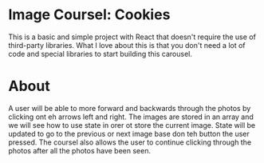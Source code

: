 # Image Coursel: Cookies
This is a basic and simple project with React that doesn't require the use of third-party libraries. What I love about this is that you don't need a lot of code and special libraries to start building this carousel. 

# About
A user will be able to more forward and backwards through the photos by clicking ont eh arrows left and right. The images are stored in an array and we will see how to use state in orer ot store the current image. State will be updated to go to the previous or next image base don teh button the user pressed. The coursel also allows the user to continue clicking through the photos after all the photos have been seen.
